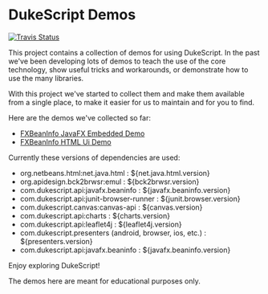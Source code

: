 <!-- Make sure you edit the right README.md or your changes are lost. 
The original (template) file is in /src/docs/ directory. also make sure to build after changing this file. 
This will update the README.md in root dir.-->
# DukeScript Demos

[![Travis Status](https://travis-ci.org/dukescript/dukescript-demos.svg?branch=master)](https://travis-ci.org/dukescript/dukescript-demos)

This project contains a collection of demos for using DukeScript. In the past
we've been developing lots of demos to teach the use of the core technology,
show useful tricks and workarounds, or demonstrate how to use the many libraries. 


With this project we've started to collect them and make them available 
from a single place, to make it easier for us to maintain and for you to
find. 

Here are the demos we've collected so far:

- [FXBeanInfo JavaFX Embedded Demo](https://github.com/dukescript/dukescript-demos/tree/master/beaninfo-embedded)
- [FXBeanInfo HTML Ui Demo](https://github.com/dukescript/dukescript-demos/tree/master/beaninfo-demo)

Currently these versions of dependencies are used:

- org.netbeans.html:net.java.html : ${net.java.html.version}
- org.apidesign.bck2brwsr:emul : ${bck2brwsr.version}
- com.dukescript.api:javafx.beaninfo : ${javafx.beaninfo.version}
- com.dukescript.api:junit-browser-runner : ${junit.browser.version}
- com.dukescript.canvas:canvas-api : ${canvas.version}
- com.dukescript.api:charts : ${charts.version}
- com.dukescript.api:leaflet4j : ${leaflet4j.version}
- com.dukescript.presenters (android, browser, ios, etc.) : ${presenters.version}
- com.dukescript.api:javafx.beaninfo  : ${javafx.beaninfo.version}

Enjoy exploring DukeScript!

The demos here are meant for educational purposes only.


